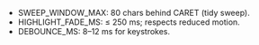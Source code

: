 <!--══════════════════════════════════════════════════
  ╔══════════════════════════════════════════════════════╗
  ║  ░  R E F E R E N C E  —  C O N F I G   F L A G S  ░░  ║
  ║                                                      ║
  ║                                                      ║
  ║                                                      ║
  ║                                                      ║
  ║           ╌╌  P L A C E H O L D E R  ╌╌              ║
  ║                                                      ║
  ║                                                      ║
  ║                                                      ║
  ║                                                      ║
  ╚══════════════════════════════════════════════════════╝
    • WHAT ▸ Thresholds and windows
    • WHY  ▸ Tuning reference
    • HOW  ▸ Source `config/defaultThresholds.ts`
-->

- SWEEP_WINDOW_MAX: 80 chars behind CARET (tidy sweep).
- HIGHLIGHT_FADE_MS: ≤ 250 ms; respects reduced motion.
- DEBOUNCE_MS: 8–12 ms for keystrokes.


